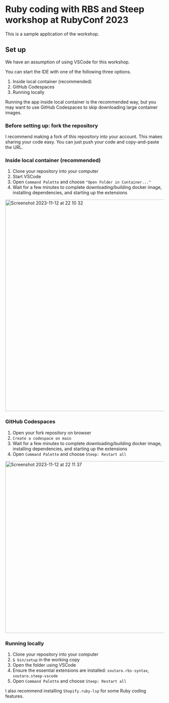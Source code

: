 # Ruby coding with RBS and Steep workshop at RubyConf 2023

This is a sample application of the workshop.

## Set up

We have an assumption of using VSCode for this workshop.

You can start the IDE with one of the following three options.

1. Inside local container (recommended)
2. GitHub Codespaces
3. Running locally

Running the app inside local container is the recommended way, but you may want to use GitHub Codespaces to skip downloading large container images.

### Before setting up: fork the repository

I recommend making a fork of this repository into your account.
This makes sharing your code easy.
You can just push your code and copy-and-paste the URL.

### Inside local container (recommended)

1. Clone your repository into your computer
2. Start VSCode
3. Open `Command Palette` and choose `"Open Folder in Container..."`
4. Wait for a few minutes to complete downloading/building docker image, installing dependencies, and starting up the extensions

<img width="672" alt="Screenshot 2023-11-12 at 22 10 32" src="https://github.com/soutaro/rubyconf-2023/assets/139089/d0e83923-2e7d-4224-9ec4-68167e28092a">

### GitHub Codespaces

1. Open your fork repository on browser
2. `Create a codespace on main`
3. Wait for a few minutes to complete downloading/building docker image, installing dependencies, and starting up the extensions
4. Open `Command Palette` and choose `Steep: Restart all`

<img width="546" alt="Screenshot 2023-11-12 at 22 11 37" src="https://github.com/soutaro/rubyconf-2023/assets/139089/30f00563-de76-4548-8e50-f1218af7e265">

### Running locally

1. Clone your repository into your computer
2. `$ bin/setup` in the working copy
3. Open the folder using VSCode
4. Ensure the essential extensions are installed: `soutaro.rbs-syntax`, `soutaro.steep-vscode`
5. Open `Command Palette` and choose `Steep: Restart all`

I also recommend installing `Shopify.ruby-lsp` for some Ruby coding features.
